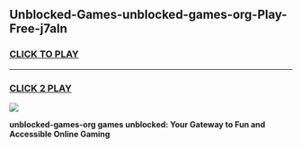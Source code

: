 
## Unblocked-Games-unblocked-games-org-Play-Free-j7aln
<h3>
<a href="https://premium76.site?title=unblocked-games-org&ref=10A">CLICK TO PLAY</a></h3>
<hr>

<h3>
<a href="https://premium76.site?title=unblocked-games-org&ref=10A">CLICK 2 PLAY</a>
  
</h3>

<a href="https://premium76.site?title=unblocked-games-org&ref=10A"><img src="https://clearcache.store/games.png"></a>


**unblocked-games-org games unblocked: Your Gateway to Fun and Accessible Online Gaming**

